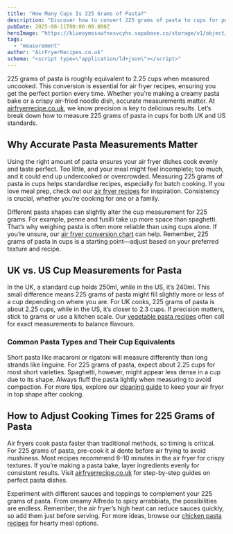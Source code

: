 ```yaml
---
title: "How Many Cups Is 225 Grams of Pasta?"
description: "Discover how to convert 225 grams of pasta to cups for perfect air fryer meals every time. Includes UK and US measurements!"
pubDate: 2025-08-11T00:00:00.000Z
heroImage: "https://klueoymssxwfnxsvcyhv.supabase.co/storage/v1/object/public/md/how-many-cups-is-225-grams-of-pasta-95339f5c.png"
tags:
  - "measurement"
author: "AirFryerRecipes.co.uk"
schema: "<script type=\"application/ld+json\"></script>"
---
```


<p>225 grams of pasta is roughly equivalent to 2.25 cups when measured uncooked. This conversion is essential for air fryer recipes, ensuring you get the perfect portion every time. Whether you're making a creamy pasta bake or a crispy air-fried noodle dish, accurate measurements matter. At <a href=https://www.airfryerrecipe.co.uk/>airfryerrecipe.co.uk</a>, we know precision is key to delicious results. Let’s break down how to measure 225 grams of pasta in cups for both UK and US standards.</p>  

<h2>Why Accurate Pasta Measurements Matter</h2>  
<p>Using the right amount of pasta ensures your air fryer dishes cook evenly and taste perfect. Too little, and your meal might feel incomplete; too much, and it could end up undercooked or overcrowded. Measuring 225 grams of pasta in cups helps standardise recipes, especially for batch cooking. If you love meal prep, check out our <a href=https://www.airfryerrecipe.co.uk/recipes>air fryer recipes</a> for inspiration. Consistency is crucial, whether you're cooking for one or a family.</p>  

<p>Different pasta shapes can slightly alter the cup measurement for 225 grams. For example, penne and fusilli take up more space than spaghetti. That’s why weighing pasta is often more reliable than using cups alone. If you’re unsure, our <a href=https://www.airfryerrecipe.co.uk/air-fryer-conversion-chart>air fryer conversion chart</a> can help. Remember, 225 grams of pasta in cups is a starting point—adjust based on your preferred texture and recipe.</p>  

<h2>UK vs. US Cup Measurements for Pasta</h2>  
<p>In the UK, a standard cup holds 250ml, while in the US, it’s 240ml. This small difference means 225 grams of pasta might fill slightly more or less of a cup depending on where you are. For UK cooks, 225 grams of pasta is about 2.25 cups, while in the US, it’s closer to 2.3 cups. If precision matters, stick to grams or use a kitchen scale. Our <a href=https://www.airfryerrecipe.co.uk/recipe-category/vegetables>vegetable pasta recipes</a> often call for exact measurements to balance flavours.</p>  

<h3>Common Pasta Types and Their Cup Equivalents</h3>  
<p>Short pasta like macaroni or rigatoni will measure differently than long strands like linguine. For 225 grams of pasta, expect about 2.25 cups for most short varieties. Spaghetti, however, might appear less dense in a cup due to its shape. Always fluff the pasta lightly when measuring to avoid compaction. For more tips, explore our <a href=https://www.airfryerrecipe.co.uk/air-fryer-cleaner>cleaning guide</a> to keep your air fryer in top shape after cooking.</p>  

<h2>How to Adjust Cooking Times for 225 Grams of Pasta</h2>  
<p>Air fryers cook pasta faster than traditional methods, so timing is critical. For 225 grams of pasta, pre-cook it al dente before air frying to avoid mushiness. Most recipes recommend 8–10 minutes in the air fryer for crispy textures. If you’re making a pasta bake, layer ingredients evenly for consistent results. Visit <a href=https://www.airfryerrecipe.co.uk/>airfryerrecipe.co.uk</a> for step-by-step guides on perfect pasta dishes.</p>  

<p>Experiment with different sauces and toppings to complement your 225 grams of pasta. From creamy Alfredo to spicy arrabbiata, the possibilities are endless. Remember, the air fryer’s high heat can reduce sauces quickly, so add them just before serving. For more ideas, browse our <a href=https://www.airfryerrecipe.co.uk/recipe-category/chicken>chicken pasta recipes</a> for hearty meal options.</p>